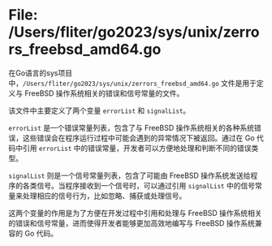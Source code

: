 # File: /Users/fliter/go2023/sys/unix/zerrors_freebsd_amd64.go

在Go语言的sys项目中，`/Users/fliter/go2023/sys/unix/zerrors_freebsd_amd64.go` 文件是用于定义与 FreeBSD 操作系统相关的错误和信号常量的文件。

该文件中主要定义了两个变量 `errorList` 和 `signalList`。

`errorList` 是一个错误常量列表，包含了与 FreeBSD 操作系统相关的各种系统错误，这些错误会在程序运行过程中可能会遇到的异常情况下被返回。通过在 Go 代码中引用 `errorList` 中的错误常量，开发者可以方便地处理和判断不同的错误类型。

`signalList` 则是一个信号常量列表，包含了可能由 FreeBSD 操作系统发送给程序的各类信号。当程序接收到一个信号时，可以通过引用 `signalList` 中的信号常量来处理相应的信号行为，比如忽略、捕获或处理信号。

这两个变量的作用是为了方便在开发过程中引用和处理与 FreeBSD 操作系统相关的错误和信号常量，进而使得开发者能够更加高效地编写与 FreeBSD 操作系统兼容的 Go 代码。

